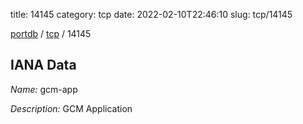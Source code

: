 title: 14145
category: tcp
date: 2022-02-10T22:46:10
slug: tcp/14145

[portdb](/) / [tcp](/category/tcp.html) / 14145


## IANA Data

_Name:_ gcm-app

_Description:_ GCM Application

